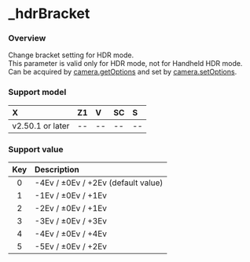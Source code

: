 # \_hdrBracket

### Overview

Change bracket setting for HDR mode.  
This parameter is valid only for HDR mode, not for Handheld HDR mode.  
Can be acquired by [camera.getOptions](../commands/camera.get_options.md) and set by [camera.setOptions](../commands/camera.set_options.md).

### Support model

| X | Z1 | V | SC | S |
|:--|:--|:--|:--|:--|
| v2.50.1 or later | -- | -- | -- | -- |

### Support value

| Key | Description |
|:--:|:--|
| 0 | -4Ev / ±0Ev / +2Ev (default value) |
| 1 | -1Ev / ±0Ev / +1Ev |
| 2 | -2Ev / ±0Ev / +1Ev |
| 3 | -3Ev / ±0Ev / +3Ev |
| 4 | -4Ev / ±0Ev / +4Ev |
| 5 | -5Ev / ±0Ev / +2Ev |
